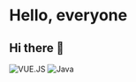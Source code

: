 # Hello, everyone
## Hi there 👋
![VUE.JS](https://img.shields.io/badge/VUE.JS-yellowgreen)
![Java](https://img.shields.io/badge/Java-green)
